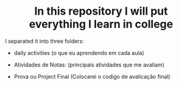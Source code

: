 <h1 align="center">In this repository I will put everything I learn in college</h1>


   I separated it into three folders:

- daily activities
(o que eu aprendendo em cada aula)

- Atividades de Notas:
(principais atividades que me avaliam)

- Prova ou Project Final
(Colocarei o codigo de avalicação final)
